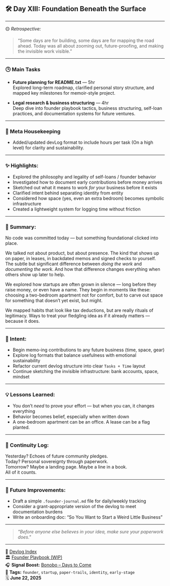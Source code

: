## 🛠️ Day XIII: Foundation Beneath the Surface

---

🟡 *Retrospective:*  

> “Some days are for building, some days are for mapping the road ahead. Today was all about zooming out, future-proofing, and making the invisible work visible.”
---

### 🕒 Main Tasks

- **Future planning for README.txt** — 5hr  
  Explored long-term roadmap, clarified personal story structure, and mapped key milestones for memoir-style project.

- **Legal research & business structuring** — 4hr  
  Deep dive into founder playbook tactics, business structuring, self-loan practices, and documentation systems for future ventures.

---

### 🧹 Meta Housekeeping

- Added/updated devLog format to include hours per task (On a high level) for clarity and sustainability.

---


### ✨ Highlights:
- Explored the philosophy and legality of self-loans / founder behavior  
- Investigated how to document early contributions before money arrives  
- Sketched out what it means to work *for* your business before it exists  
- Clarified intent behind separating identity from entity  
- Considered how space (yes, even an extra bedroom) becomes symbolic infrastructure  
- Created a lightweight system for logging time without friction

---

### 🧭 Summary:
No code was committed today — but something foundational clicked into place.

We talked not about product, but about presence. The kind that shows up on paper, in leases, in backdated memos and signed checks to yourself. The subtle but significant difference between *doing the work* and *documenting the work*. And how that difference changes everything when others show up later to help.

We explored how startups are often grown in silence — long before they raise money, or even have a name. They begin in moments like these: choosing a two-bedroom apartment not for comfort, but to carve out space for something that doesn’t yet exist, but might.

We mapped habits that look like tax deductions, but are really rituals of legitimacy. Ways to treat your fledgling idea as if it already matters — because it does.

---

### 🎯 Intent:
- Begin memo-ing contributions to any future business (time, space, gear)  
- Explore log formats that balance usefulness with emotional sustainability  
- Refactor current devlog structure into clear `Tasks + Time` layout  
- Continue sketching the invisible infrastructure: bank accounts, space, mindset

---

### 💡 Lessons Learned:
- You don’t *need* to prove your effort — but when you can, it changes everything  
- Behavior becomes belief, especially when written down  
- A one-bedroom apartment can be an office. A lease can be a flag planted.

---

### 🔄 Continuity Log:
Yesterday? Echoes of future community pledges.  
Today? Personal sovereignty through paperwork.  
Tomorrow? Maybe a landing page. Maybe a line in a book.  
All of it counts.

---

### 🔧 Future Improvements:
- Draft a simple `.founder-journal.md` file for daily/weekly tracking  
- Consider a grant-appropriate version of the devlog to meet documentation burdens  
- Write an onboarding doc: “So You Want to Start a Weird Little Business”

---

> *"Before anyone else believes in your idea, make sure your paperwork does."*

---

🧾 [Devlog Index](https://github.com/fahrnbach/one/discussions/4)  
🏛️ [Founder Playbook (WIP)](https://github.com/fahrnbach/one/tree/main/docs/founder)  
🎧 **Signal Boost:** [Bonobo – Days to Come](https://www.youtube.com/watch?v=W5j1OeB7UNs)  
🔖 **Tags:** `founder`, `startup`, `paper-trails`, `identity`, `early-stage`  
🗓️ **June 22, 2025**
